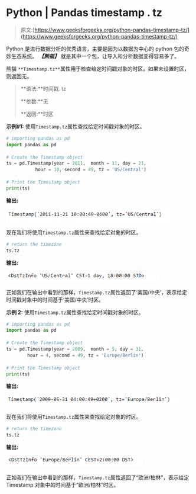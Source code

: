 # Python | Pandas timestamp . tz

> 原文:[https://www.geeksforgeeks.org/python-pandas-timestamp-tz/](https://www.geeksforgeeks.org/python-pandas-timestamp-tz/)

Python 是进行数据分析的优秀语言，主要是因为以数据为中心的 python 包的奇妙生态系统。 ***【熊猫】*** 就是其中一个包，让导入和分析数据变得容易多了。

熊猫 `**Timestamp.tz**`属性用于检查给定时间戳对象的时区。如果未设置时区，则返回无。

> **语法:**时间戳. tz
> 
> **参数:**无
> 
> **返回:**时区

**示例#1:** 使用`Timestamp.tz`属性查找给定时间戳对象的时区。

```py
# importing pandas as pd
import pandas as pd

# Create the Timestamp object
ts = pd.Timestamp(year = 2011,  month = 11, day = 21,
           hour = 10, second = 49, tz = 'US/Central')

# Print the Timestamp object
print(ts)
```

**输出:**

![](img/ee694c9af88333eeafa810576fa77c25.png)

现在我们将使用`Timestamp.tz`属性来查找给定对象的时区。

```py
# return the timezone
ts.tz
```

**输出:**

![](img/047b5296b10e1d33712d78e8c075e876.png)

正如我们在输出中看到的那样，`Timestamp.tz`属性返回了‘美国/中央’，表示给定时间戳对象中的时间基于‘美国/中央’时区。

**示例 2:** 使用`Timestamp.tz`属性查找给定时间戳对象的时区。

```py
# importing pandas as pd
import pandas as pd

# Create the Timestamp object
ts = pd.Timestamp(year = 2009,  month = 5, day = 31, 
        hour = 4, second = 49, tz = 'Europe/Berlin')

# Print the Timestamp object
print(ts)
```

**输出:**

![](img/e2c4d93f6eeb606ab122d97734870a13.png)

现在我们将使用`Timestamp.tz`属性来查找给定对象的时区。

```py
# return the timezone
ts.tz
```

**输出:**

![](img/54fc01864a9e00f2f8f7c2098189c556.png)

正如我们在输出中看到的那样，`Timestamp.tz`属性返回了“欧洲/柏林”，表示给定 Timestamp 对象中的时间基于“欧洲/柏林”时区。